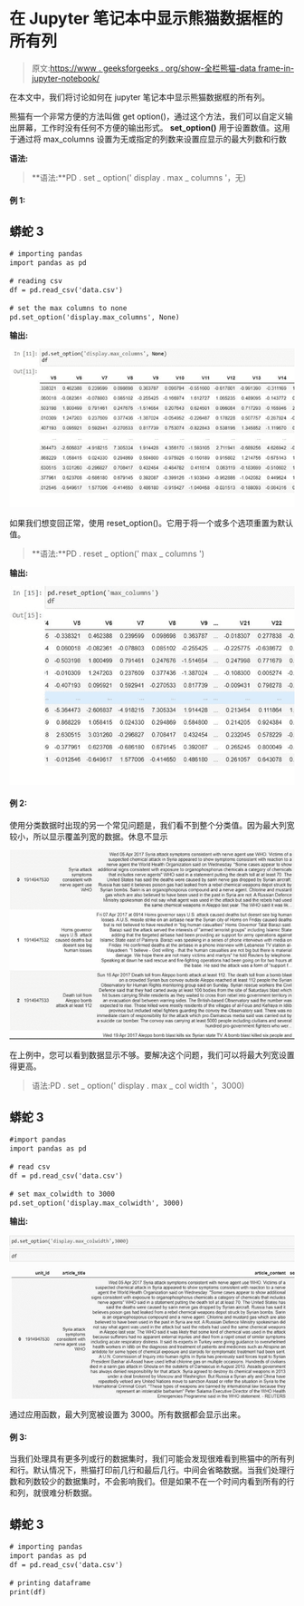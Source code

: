 # 在 Jupyter 笔记本中显示熊猫数据框的所有列

> 原文:[https://www . geeksforgeeks . org/show-全栏熊猫-data frame-in-jupyter-notebook/](https://www.geeksforgeeks.org/show-all-columns-of-pandas-dataframe-in-jupyter-notebook/)

在本文中，我们将讨论如何在 jupyter 笔记本中显示熊猫数据框的所有列。

熊猫有一个非常方便的方法叫做 get option()，通过这个方法，我们可以自定义输出屏幕，工作时没有任何不方便的输出形式。 **set_option()** 用于设置数值。这用于通过将 max_columns 设置为无或指定的列数来设置应显示的最大列数和行数

**语法:**

> **语法:**PD . set _ option(' display . max _ columns '，无)

#### 例 1:

## 蟒蛇 3

```
# importing pandas
import pandas as pd

# reading csv
df = pd.read_csv('data.csv')

# set the max columns to none
pd.set_option('display.max_columns', None)
```

**输出:**

![](img/f4a10f78f4a8261a1c736854c1e1952f.png)

如果我们想变回正常，使用 reset_option()。它用于将一个或多个选项重置为默认值。

> **语法:**PD . reset _ option(' max _ columns ')

**输出:**

![](img/04f79c1f186a6860b75f4ad28392fe28.png)

#### 例 2:

使用分类数据时出现的另一个常见问题是，我们看不到整个分类值。因为最大列宽较小，所以显示覆盖列宽的数据。休息不显示

![](img/378be2103e992783466aa8ea6bd75516.png)

在上例中，您可以看到数据显示不够。要解决这个问题，我们可以将最大列宽设置得更高。

> 语法:PD . set _ option(' display . max _ col width '，3000)

## 蟒蛇 3

```
#import pandas
import pandas as pd

# read csv
df = pd.read_csv('data.csv')

# set max_colwidth to 3000
pd.set_option('display.max_colwidth', 3000)
```

**输出:**

![](img/eb8306ffacad9d080267b0b1b6eac99e.png)

通过应用函数，最大列宽被设置为 3000。所有数据都会显示出来。

#### 例 3:

当我们处理具有更多列或行的数据集时，我们可能会发现很难看到熊猫中的所有列和行。默认情况下，熊猫打印前几行和最后几行。中间会省略数据。当我们处理行数和列数较少的数据集时，不会影响我们。但是如果不在一个时间内看到所有的行和列，就很难分析数据。

## 蟒蛇 3

```
# importing pandas
import pandas as pd
df = pd.read_csv('data.csv')

# printing dataframe
print(df)
```